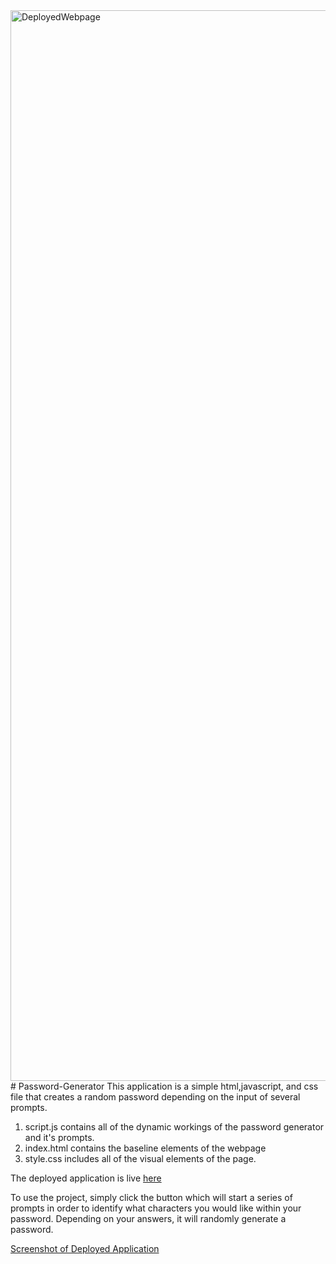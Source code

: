 <img width="1713" alt="DeployedWebpage" src="https://user-images.githubusercontent.com/90064411/159075431-72f524cf-5e36-4605-9fc8-206895a68230.png">
# Password-Generator
This application is a simple html,javascript, and css file that creates a random password depending on the input of several prompts.

1. script.js contains all of the dynamic workings of the password generator and it's prompts.
2. index.html contains the baseline elements of the webpage
3. style.css includes all of the visual elements of the page.

The deployed application is live [here](https://splitrabbit.github.io/Password-Generator/)

To use the project, simply click the button which will start a series of prompts in order to identify what characters you would like within your password.
Depending on your answers, it will randomly generate a password. 

[Screenshot of Deployed Application](./assets/DeployedWebpage.png)

